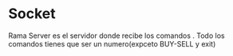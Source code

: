 # Socket
Rama Server es el servidor donde recibe los comandos .
Todo los comandos tienes que ser un numero(expceto BUY-SELL y exit)
